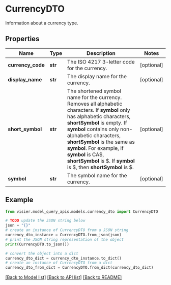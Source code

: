 # CurrencyDTO

Information about a currency type.

## Properties

Name | Type | Description | Notes
------------ | ------------- | ------------- | -------------
**currency_code** | **str** | The ISO 4217 3-letter code for the currency. | [optional] 
**display_name** | **str** | The display name for the currency. | [optional] 
**short_symbol** | **str** | The shortened symbol name for the currency.  Removes all alphabetic characters. If **symbol** only has alphabetic characters, **shortSymbol** is empty.  If **symbol** contains only non-alphabetic characters, **shortSymbol** is the same as **symbol**.  For example, if **symbol** is CA$, **shortSymbol** is $. If **symbol** is $, then **shortSymbol** is $. | [optional] 
**symbol** | **str** | The symbol name for the currency. | [optional] 

## Example

```python
from visier.model_query_apis.models.currency_dto import CurrencyDTO

# TODO update the JSON string below
json = "{}"
# create an instance of CurrencyDTO from a JSON string
currency_dto_instance = CurrencyDTO.from_json(json)
# print the JSON string representation of the object
print(CurrencyDTO.to_json())

# convert the object into a dict
currency_dto_dict = currency_dto_instance.to_dict()
# create an instance of CurrencyDTO from a dict
currency_dto_from_dict = CurrencyDTO.from_dict(currency_dto_dict)
```
[[Back to Model list]](../README.md#documentation-for-models) [[Back to API list]](../README.md#documentation-for-api-endpoints) [[Back to README]](../README.md)


